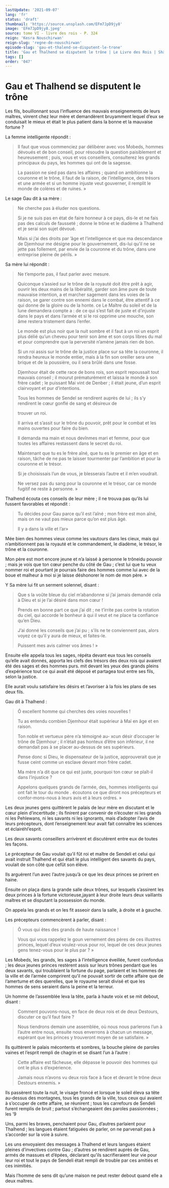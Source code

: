 ```yaml
---
lastUpdate: '2021-09-07'
lang: 'fr'
status: 'draft'
thumbnail: 'https://source.unsplash.com/EFm7JpD9jy8'
image: 'EFm7JpD9jy8.jpeg'
source: tome VI - livre des rois - P. 324
reign: 'Kesra Nouschirwan'
reign-slug: 'regne-de-nouschirwan'
episode-slug: 'gau-et-thalend-se-disputent-le-trone'
title: 'Gau et Thalhend se disputent le trône | Le Livre des Rois | Shâhnâmeh'
tags: []
order: '047'
---
```


<!-- LTeX: language=fr -->

# Gau et Thalhend se disputent le trône

Les fils, bouillonnant sous l’influence des mauvais enseignements de leurs maîtres, vinrent chez leur mère et demandèrent bruyamment lequel d’eux se conduisait le mieux et était le plus patient dans la bonne et la mauvaise fortune ?

La femme intelligente répondit :

> Il faut que vous commenciez par délibérer avec vos Mobeds, hommes dévoués et de bon conseil, pour résoudre la question paisiblement et heureusement ; puis, vous et vos conseillers, consulterez les grands principaux du pays, les hommes qui ont de la sagesse.
>
> La passion ne sied pas dans les affaires ; quand on ambitionne la couronne et le trône, il faut de la raison, de l’intelligence, des trésors et une armée et si un homme injuste veut gouverner, il remplit le monde de colères et de ruines. »

Le sage Gau dit à sa mère :

> Ne cherche pas à éluder nos questions.
>
> Si je ne suis pas en état de faire honneur à ce pays, dis-le et ne fais pas des calculs de fausseté ; donne le trône et le diadème à Thalhend et je serai son sujet dévoué.
>
> Mais si j’ai des droits par ’âge et l’intelligence et que ma descendance de Djemhour me désigne pour le gouvernement, dis-lui qu’il ne se jette pas follement, par envie de la couronne et du trône, dans une entreprise pleine de périls. »

Sa mère lui répondit :

> Ne t’emporte pas, il faut parler avec mesure.
>
> Quiconque s’assied sur le trône de la royauté doit être prêt à agir, ouvrir les deux mains de la libéralité, garder son âme pure de toute mauvaise intention, a et marcher sagement dans les voies de la raison, se garer contre son ennemi dans le combat, être attentif à ce qui donne de la gloire ou de la honte. ce Le Maître du soleil et de la lune demandera compte a : de ce qui s’est fait de juste et d’injuste dans le pays et dans l’armée et si le roi opprime une mouche, son âme restera tristement dans l’enfer.
>
> Le monde est plus noir que la nuit sombre et il faut à un roi un esprit plus délié qu’un cheveu pour tenir son âme et son corps libres du mal et pour comprendre que la perversité n’amène jamais rien de bon.
>
> Si un roi assis sur le trône de la justice place sur sa tête la couronne, il rendra heureux le monde entier, mais à la fin son oreiller sera une brique et de la poussière, ou il sera brûlé dans une fosse.
>
> Djemhour était de cette race de bons rois, son esprit repoussait tout mauvais conseil ; il mourut prématurément et laissa le monde à son frère cadet ; le puissant Mai vint de Denber ; il était jeune, d’un esprit clairvoyant et pur d’intentions.
>
> Tous les hommes de Sendel se rendirent auprès de lui ; ils s’y rendirent le cœur gonflé de sang et désireux de
>
> trouver un roi.
>
> Il arriva et s’assit sur le trône du pouvoir, prêt pour le combat et les mains ouvertes pour faire du bien.
>
> Il demanda ma main et nous devînmes mari et femme, pour que toutes les affaires restassent dans le secret du roi.
>
> Maintenant que tu es le frère aîné, que tu es le premier en âge et en raison, tâche de ne pas te laisser tourmenter par l’ambition et pour la couronne et le trésor.
>
> Si je choisissais l’un de vous, je blesserais l’autre et il m’en voudrait.
>
> Ne versez pas du sang pour la couronne et le trésor, car ce monde fugitif ne reste à personne. »

Thalhend écouta ces conseils de leur mère ; il ne trouva pas qu’ils lui fussent favorables et répondit :

> Tu décides pour Gau parce qu’il est l’aîné ; mon frère est mon aîné, mais on ne vaut pas mieux parce qu’on est plus âgé.
>
> Il y a dans la ville et l’ar»

Mée bien des hommes vieux comme les vautours dans les cieux, mais qui n’ambitionnent pas la royauté et le commandement, le diadème, le trésor, le trône et la couronne.

Mon père est mort encore jeune et n’a laissé à personne le trôneidu pouvoir ; mais je vois que ton cœur penche du côté de Gau ; c’est lui que tu veux nommer roi et pourtant je pourrais faire des hommes comme lui avec de la boue et malheur à moi si je laisse déshonorer le nom de mon père. »

Y Sa mère lui fit un serment solennel, disant :

> Que s la voûte bleue du ciel m’abandonne si j’ai jamais demandé cela à Dieu et si je l’ai désiré dans mon cœur !
>
> Prends en bonne part ce que j’ai dit ; ne t’irrite pas contre la rotation du ciel, qui accorde le bonheur à qui il veut et ne place ta confiance qu’en Dieu.
>
> J’ai donné les conseils que j’ai pu ; s’ils ne te conviennent pas, alors voyez ce qu’il y aura de mieux, el faites-le.
>
> Puissent mes avis calmer vos âmes ! »

Ensuite elle appela tous les sages, répéta devant eux tous les conseils qu’elle avait donnés, apporta les clefs des trésors des deux rois qui avaient été des sages et des hommes purs. mit devant les yeux des grands pleins d’expérience tout ce qui avait été déposé et partagea tout entre ses fils, selon la justice.

Elle aurait voulu satisfaire les désirs et l’avoriser à la fois les plans de ses deux fils.

Gau dit à Thalhend :

> Ô excellent homme qui cherches des voies nouvelles !
>
> Tu as entendu combien Djemhour était supérieur à Maï en âge et en raison.
>
> Ton noble et vertueux père n’a témoigné au-
xcun désir d’occuper le trône de Djemhour ; il n’était pas honteux d’être son inférieur, il ne demandait pas à se placer au-dessus de ses supérieurs.
>
> Pense donc si Dieu, le dispensateur de la justice, approuverait que je fusse ceint comme un esclave devant mon frère cadet.
>
> Ma mère n’a dit que ce qui est juste, pourquoi ton cœur se plaît-il dans l’injustice ?
>
> Appelons quelques grands de l’armée, des, hommes intelligents qui ont fait le tour du monde . écoutons ce que diront nos précepteurs et confor-mons-nous à leurs avis et à leurs ordres. »

Les deux jeunes gens quittèrent le palais de leur mère en discutant et le cœur plein d’incertitude ; ils finirent par convenir de n’écouter ni les grands ni les Pehlewans, ni les savants ni les ignorants, mais d’adopter l’avis de leurs précepteurs, dont l’enseignement leur avait fait connaître les sciences et éclairéhl’esprit.

Les deux savants conseillers arrivèrent et discutèrent entre eux de toutes les façons.

Le précepteur de Gau voulait qu’il fût roi et maître de Sendeli et celui qui avait instruit Thalhend et qui était le plus intelligent des savants du pays, voulait de son côté que cefût son élève.

Ils arguèrent l’un avec l’autre jusqu’à ce que les deux princes se prirent en haine.

Ensuite on plaça dans la grande salle deux trônes, sur lesquels s’assirent les deux princes à la fortune victorieuse,jayant à leur droite leurs deux vaillants maîtres et se disputant la possession du monde.

On appela les grands et on les fit asseoir dans la salle, à droite et à gauche.

Les précepteurs commencèrent à parler, disant :

> Ô vous qui êtes des grands de haute naissance !
>
> Vous qui vous rappelez le goun vernement des pères de ces illustres princes, lequel d’eux voulez-vous pour roi, lequel de ces deux jeunes gens tenez-vous pour le plus par ? »

Les Mobeds, les grands, les sages à l’intelligence éveillée, furent confondus ; les deux jeunes princes restèrent assis sur leurs trônes pendant que les deux savants, qui troublaient la fortune du page, parlaient et les hommes de la ville et de l’armée comprirent qu’il ne pouvait sortir de cette affaire que de l’amertume et des querelles, que le royaume serait divisé et que les hommes de sens seraient dans la peine et la terreur.

Un homme de l’assemblée leva la tête, parla à haute voix et se mit debout, disant :

> Comment pouvons-nous, en face de deux rois et de deux Destours, discuter ce qu’il faut faire ?
>
> Nous tiendrons demain une assemblée, où nous nous parlerons l’un à l’autre entre nous, ensuite nous enverrons à chacun un message, espérant que les princes y trouveront moyen de se satisfaire. »

Ils quittèrent le palais mécontents et sombres, la bouche pleine de paroles vaines et l’esprit rempli de chagrin et se disant l’un à l’autre :

> Cette affaire est fâcheuse, elle dépasse le pouvoir des hommes qui ont le plus s d’expérience.
>
> Jamais nous n’avons vu deux rois face à face et devant le trône deux Destours ennemis. »

Ils passèrent toute la nuit, le visage froncé et lorsque le soleil éleva sa tête au-dessus des montagnes, tous les grands de la ville, tous ceux qui avaient à s’occuper de cette affaire, se réunirent ; tous les carrefours de Sendeli furent remplis de bruit ; partout s’échangeaient des paroles passionnées ; les ’9

Uns, parmi les braves, penchaient pour Gau, d’autres parlaient pour Thalhend ; les langues étaient fatiguées de parler, on ne parvenait pas à s’accorder sur la voie à suivre.

Les uns envoyaient des messages à Thalhend et leurs langues étaient pleines d’invectives contre Gau ; d’autres se rendirent auprès de Gau, armés de massues et d’épées, déclarant qu’ils sacrifieraient leur vie pour leur roi et tout le pays de Sendeli était rempli de trouble par ces amitiés et ces inimitiés.

Mais l’homme de sens dit qu’une maison ne peut rester debout quand elle a deux maîtres.
